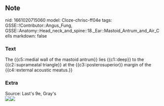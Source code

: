 ## Note
nid: 1661020715060
model: Cloze-chrisc-ff04e
tags: GSSE::!Contributor::Angus_Fung, GSSE::Anatomy::Head_neck_and_spine::18._Ear::Mastoid_Antrum_and_Air_Cells
markdown: false

### Text
The {{c5::medial wall of the mastoid antrum}} lies {{c1::deep}} to the {{c2::suprameatal triangle}} at the {{c3::posterosuperior}} margin of the {{c4::external acoustic meatus.}}

### Extra
<div>
  Source: Last's 9e, Gray's
</div><img src=
"paste-c5b13d64bd3208164c01329c38b2a3d194d5b2bd.jpg"><img src= 
"250px-Suprameatal_triangle.png">
